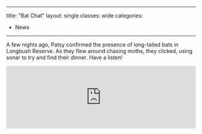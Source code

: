 
---
title: "Bat Chat"
layout: single
classes: wide
categories:
  - News
---

A few nights ago, Patsy confirmed the presence of long-tailed bats in Longbush Reserve.  As they flew around chasing moths, they clicked, using sonar to try and find their dinner.  Have a listen!

<iframe width="100%" height="166" scrolling="no" frameborder="no" src="http://w.soundcloud.com/player/?url=http%3A%2F%2Fapi.soundcloud.com%2Ftracks%2F47886655&amp;auto_play=false&amp;show_artwork=true&amp;color=37735c"></iframe><br /><br />
